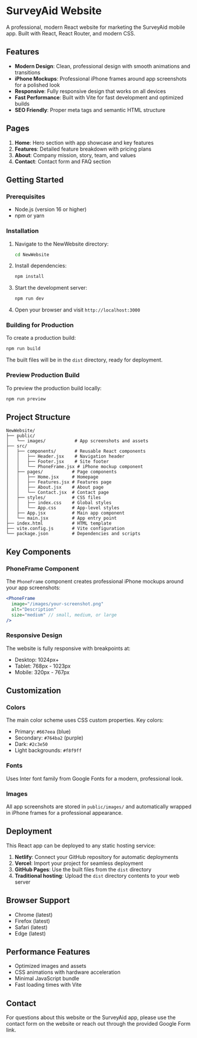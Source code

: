 # SurveyAid Website

A professional, modern React website for marketing the SurveyAid mobile app. Built with React, React Router, and modern CSS.

## Features

- **Modern Design**: Clean, professional design with smooth animations and transitions
- **iPhone Mockups**: Professional iPhone frames around app screenshots for a polished look
- **Responsive**: Fully responsive design that works on all devices
- **Fast Performance**: Built with Vite for fast development and optimized builds
- **SEO Friendly**: Proper meta tags and semantic HTML structure

## Pages

1. **Home**: Hero section with app showcase and key features
2. **Features**: Detailed feature breakdown with pricing plans
3. **About**: Company mission, story, team, and values
4. **Contact**: Contact form and FAQ section

## Getting Started

### Prerequisites

- Node.js (version 16 or higher)
- npm or yarn

### Installation

1. Navigate to the NewWebsite directory:
   ```bash
   cd NewWebsite
   ```

2. Install dependencies:
   ```bash
   npm install
   ```

3. Start the development server:
   ```bash
   npm run dev
   ```

4. Open your browser and visit `http://localhost:3000`

### Building for Production

To create a production build:

```bash
npm run build
```

The built files will be in the `dist` directory, ready for deployment.

### Preview Production Build

To preview the production build locally:

```bash
npm run preview
```

## Project Structure

```
NewWebsite/
├── public/
│   └── images/           # App screenshots and assets
├── src/
│   ├── components/       # Reusable React components
│   │   ├── Header.jsx    # Navigation header
│   │   ├── Footer.jsx    # Site footer
│   │   └── PhoneFrame.jsx # iPhone mockup component
│   ├── pages/           # Page components
│   │   ├── Home.jsx     # Homepage
│   │   ├── Features.jsx # Features page
│   │   ├── About.jsx    # About page
│   │   └── Contact.jsx  # Contact page
│   ├── styles/          # CSS files
│   │   ├── index.css    # Global styles
│   │   └── App.css      # App-level styles
│   ├── App.jsx          # Main app component
│   └── main.jsx         # App entry point
├── index.html           # HTML template
├── vite.config.js       # Vite configuration
└── package.json         # Dependencies and scripts
```

## Key Components

### PhoneFrame Component

The `PhoneFrame` component creates professional iPhone mockups around your app screenshots:

```jsx
<PhoneFrame 
  image="/images/your-screenshot.png" 
  alt="Description" 
  size="medium" // small, medium, or large
/>
```

### Responsive Design

The website is fully responsive with breakpoints at:
- Desktop: 1024px+
- Tablet: 768px - 1023px
- Mobile: 320px - 767px

## Customization

### Colors

The main color scheme uses CSS custom properties. Key colors:
- Primary: `#667eea` (blue)
- Secondary: `#764ba2` (purple)
- Dark: `#2c3e50`
- Light backgrounds: `#f8f9ff`

### Fonts

Uses Inter font family from Google Fonts for a modern, professional look.

### Images

All app screenshots are stored in `public/images/` and automatically wrapped in iPhone frames for a professional appearance.

## Deployment

This React app can be deployed to any static hosting service:

1. **Netlify**: Connect your GitHub repository for automatic deployments
2. **Vercel**: Import your project for seamless deployment
3. **GitHub Pages**: Use the built files from the `dist` directory
4. **Traditional hosting**: Upload the `dist` directory contents to your web server

## Browser Support

- Chrome (latest)
- Firefox (latest)
- Safari (latest)
- Edge (latest)

## Performance Features

- Optimized images and assets
- CSS animations with hardware acceleration
- Minimal JavaScript bundle
- Fast loading times with Vite

## Contact

For questions about this website or the SurveyAid app, please use the contact form on the website or reach out through the provided Google Form link.
